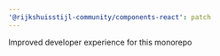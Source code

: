 ```yaml
---
'@rijkshuisstijl-community/components-react': patch
---
```


Improved developer experience for this monorepo
